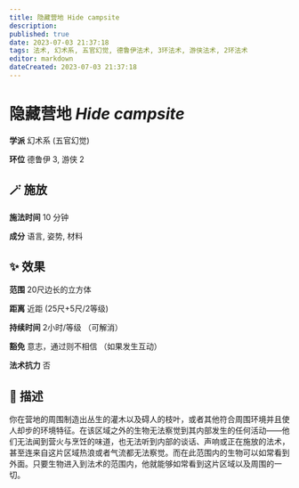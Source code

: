 ```yaml
---
title: 隐藏营地 Hide campsite
description: 
published: true
date: 2023-07-03 21:37:18
tags: 法术, 幻术系, 五官幻觉, 德鲁伊法术, 3环法术, 游侠法术, 2环法术
editor: markdown
dateCreated: 2023-07-03 21:37:18
---
```


# **隐藏营地** *Hide campsite*

**学派** 幻术系 (五官幻觉) 

**环位** 德鲁伊 3, 游侠 2

## 🪄 施放

**施法时间** 10 分钟

**成分** 语言, 姿势, 材料

## ✨ 效果  

**范围** 20尺边长的立方体

**距离** 近距 (25尺+5尺/2等级)  

**持续时间** 2小时/等级 （可解消） 

**豁免** 意志，通过则不相信 （如果发生互动）

**法术抗力** 否

## 📖 描述

你在营地的周围制造出丛生的灌木以及碍人的枝叶，或者其他符合周围环境并且使人却步的环境特征。在该区域之外的生物无法察觉到其内部发生的任何活动——他们无法闻到营火与烹饪的味道，也无法听到内部的谈话、声响或正在施放的法术，甚至连来自这片区域热浪或者气流都无法察觉。而在此范围内的生物可以如常看到外面。只要生物进入到法术的范围内，他就能够如常看到这片区域以及周围的一切。
    